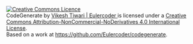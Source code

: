 <a rel="license" href="http://creativecommons.org/licenses/by-nc-nd/4.0/"><img alt="Creative Commons Licence" style="border-width:0" src="https://i.creativecommons.org/l/by-nc-nd/4.0/88x31.png" /></a><br /><span xmlns:dct="http://purl.org/dc/terms/" property="dct:title">CodeGenerate</span> by <a xmlns:cc="http://creativecommons.org/ns#" href="http://eulercoder.me" property="cc:attributionName" rel="cc:attributionURL">Vikesh Tiwari | Eulercoder </a> is licensed under a <a rel="license" href="http://creativecommons.org/licenses/by-nc-nd/4.0/">Creative Commons Attribution-NonCommercial-NoDerivatives 4.0 International License</a>.<br />Based on a work at <a xmlns:dct="http://purl.org/dc/terms/" href="https://github.com/Eulercoder/codegenerate" rel="dct:source">https://github.com/Eulercoder/codegenerate</a>.
